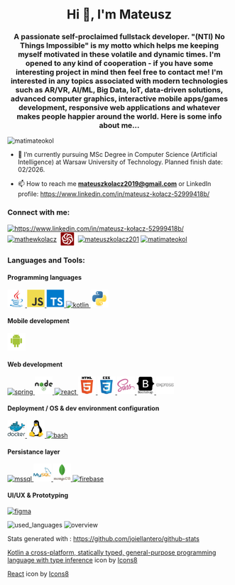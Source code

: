 <h1 align="center">Hi 👋, I'm Mateusz</h1>
<h3 align="center">A passionate self-proclaimed fullstack developer. "(NTI) No Things Impossible" is my motto which helps me keeping myself motivated in these volatile and dynamic times. I'm opened to any kind of cooperation - if you have some interesting project in mind then feel free to contact me! I'm interested in any topics associated with modern technologies such as AR/VR, AI/ML, Big Data, IoT, data-driven solutions, advanced computer graphics, interactive mobile apps/games development, responsive web applications and whatever makes people happier around the world. Here is some info about me...</h3>

<p align="left"> <img src="https://komarev.com/ghpvc/?username=matimateokol&label=Profile%20views&color=0e75b6&style=flat" alt="matimateokol" /> </p>

- 🌱 I’m currently pursuing MSc Degree in Computer Science (Artificial Intelligence) at Warsaw University of Technology. Planned finish date: 02/2026.

- 📫 How to reach me **mateuszkolacz2019@gmail.com** or LinkedIn profile: https://www.linkedin.com/in/mateusz-kołacz-52999418b/

<h3 align="left">Connect with me:</h3>
<p align="left">
<a href="https://linkedin.com/in/https://www.linkedin.com/in/mateusz-kołacz-52999418b/" target="blank"><img align="center" src="https://raw.githubusercontent.com/rahuldkjain/github-profile-readme-generator/master/src/images/icons/Social/linked-in-alt.svg" alt="https://www.linkedin.com/in/mateusz-kołacz-52999418b/" height="30" width="40" /></a>
<a href="https://kaggle.com/mathewkolacz" target="blank"><img align="center" src="https://raw.githubusercontent.com/rahuldkjain/github-profile-readme-generator/master/src/images/icons/Social/kaggle.svg" alt="mathewkolacz" height="30" width="40" /></a>
<a href="https://www.codewars.com/users/Matimateokol" target="blank"><img align="center" src="https://raw.githubusercontent.com/Matimateokol/Matimateokol/master/icons/codewars.svg" alt="Matimateokol_codewars" height="30" width="40" /></a>
<a href="https://www.hackerrank.com/mateuszkolacz201" target="blank"><img align="center" src="https://raw.githubusercontent.com/rahuldkjain/github-profile-readme-generator/master/src/images/icons/Social/hackerrank.svg" alt="mateuszkolacz201" height="30" width="40" /></a>
<a href="https://www.leetcode.com/matimateokol" target="blank"><img align="center" src="https://raw.githubusercontent.com/rahuldkjain/github-profile-readme-generator/master/src/images/icons/Social/leet-code.svg" alt="matimateokol" height="30" width="40" /></a>
</p>

<h3 align="left">Languages and Tools:</h3>
<p align="left">
  <h4>Programming languages</h4>
    <a href="https://www.java.com" target="_blank" rel="noreferrer"> <img src="https://raw.githubusercontent.com/devicons/devicon/master/icons/java/java-original.svg" alt="java" width="40" height="40"/> </a> 
    <a href="https://developer.mozilla.org/en-US/docs/Web/JavaScript" target="_blank" rel="noreferrer"> <img src="https://raw.githubusercontent.com/devicons/devicon/master/icons/javascript/javascript-original.svg" alt="javascript" width="40" height="40"/> </a>
    <a href="https://www.typescriptlang.org" target="_blank" rel="noreferrer"> <img src="https://raw.githubusercontent.com/devicons/devicon/master/icons/typescript/typescript-original.svg" alt="typescript" width="40" height="40"/> </a>  
    <a href="https://kotlinlang.org" rel="noreferrer"> <img src="https://img.icons8.com/external-tal-revivo-shadow-tal-revivo/24/external-kotlin-a-cross-platform-statically-typed-general-purpose-programming-language-with-type-inference-logo-shadow-tal-revivo.png" alt="kotlin" width="40" height="40" /> </a>
    <a href="https://www.python.org" target="_blank" rel="noreferrer"> <img src="https://raw.githubusercontent.com/devicons/devicon/master/icons/python/python-original.svg" alt="python" width="40" height="40"/> </a> 
  <h4>Mobile development</h4>
    <a href="https://developer.android.com" target="_blank" rel="noreferrer"> <img src="https://raw.githubusercontent.com/devicons/devicon/master/icons/android/android-original-wordmark.svg" alt="android" width="40" height="40"/> </a>
  <h4>Web development</h4>
    <a href="https://spring.io/" target="_blank" rel="noreferrer"> <img src="https://www.vectorlogo.zone/logos/springio/springio-icon.svg" alt="spring" width="40" height="40"/> 
    <a href="https://nodejs.org" target="_blank" rel="noreferrer"> <img src="https://raw.githubusercontent.com/devicons/devicon/master/icons/nodejs/nodejs-original-wordmark.svg" alt="nodejs" width="40" height="40"/> </a> 
    <a href="https://react.dev" target="_blank" rel="noreferrer"> <img src="https://img.icons8.com/officel/40/react.png" alt="react" width="40" height="40"/> </a> 
    <a href="https://www.w3.org/html/" target="_blank" rel="noreferrer"> <img src="https://raw.githubusercontent.com/devicons/devicon/master/icons/html5/html5-original-wordmark.svg" alt="html5" width="40" height="40"/> </a> 
    <a href="https://www.w3schools.com/cs/" target="_blank" rel="noreferrer"> <img src="https://raw.githubusercontent.com/devicons/devicon/master/icons/css3/css3-original-wordmark.svg" alt="css3" width="40" height="40"/> </a> 
    <a href="https://sass-lang.com" target="_blank" rel="noreferrer"> <img src="https://raw.githubusercontent.com/devicons/devicon/master/icons/sass/sass-original.svg" alt="sass" width="40" height="40"/> </a> 
    <a href="https://getbootstrap.com" target="_blank" rel="noreferrer"> <img src="https://raw.githubusercontent.com/devicons/devicon/master/icons/bootstrap/bootstrap-plain-wordmark.svg" alt="bootstrap" width="40" height="40"/> </a> 
    <a href="https://expressjs.com" target="_blank" rel="noreferrer"> <img src="https://raw.githubusercontent.com/devicons/devicon/master/icons/express/express-original-wordmark.svg" alt="express" width="40" height="40"/> </a> 
  <h4>Deployment / OS & dev environment configuration</h4>
    <a href="https://www.docker.com/" target="_blank" rel="noreferrer"> <img src="https://raw.githubusercontent.com/devicons/devicon/master/icons/docker/docker-original-wordmark.svg" alt="docker" width="40" height="40"/> </a> 
    <a href="https://www.linux.org/" target="_blank" rel="noreferrer"> <img src="https://raw.githubusercontent.com/devicons/devicon/master/icons/linux/linux-original.svg" alt="linux" width="40" height="40"/> </a> 
    <a href="https://www.gnu.org/software/bash/" target="_blank" rel="noreferrer"> <img src="https://www.vectorlogo.zone/logos/gnu_bash/gnu_bash-icon.svg" alt="bash" width="40" height="40"/> </a>
  <h4>Persistance layer</h4>
    <a href="https://www.microsoft.com/en-us/sql-server" target="_blank" rel="noreferrer"> <img src="https://www.svgrepo.com/show/303229/microsoft-sql-server-logo.svg" alt="mssql" width="40" height="40"/> </a> 
    <a href="https://www.mysql.com/" target="_blank" rel="noreferrer"> <img src="https://raw.githubusercontent.com/devicons/devicon/master/icons/mysql/mysql-original-wordmark.svg" alt="mysql" width="40" height="40"/> </a> 
    <a href="https://www.mongodb.com/" target="_blank" rel="noreferrer"> <img src="https://raw.githubusercontent.com/devicons/devicon/master/icons/mongodb/mongodb-original-wordmark.svg" alt="mongodb" width="40" height="40"/> </a> 
    <a href="https://firebase.google.com/" target="_blank" rel="noreferrer"> <img src="https://www.vectorlogo.zone/logos/firebase/firebase-icon.svg" alt="firebase" width="40" height="40"/> </a>
  <h4>UI/UX & Prototyping</h4>
    <a href="https://www.figma.com/" target="_blank" rel="noreferrer"> <img src="https://www.vectorlogo.zone/logos/figma/figma-icon.svg" alt="figma" width="40" height="40"/> </a> 
</p>

![used_languages](https://github.com/Matimateokol/github-stats-generator/blob/master/generated/languages.svg)
![overview](https://github.com/Matimateokol/github-stats-generator/blob/master/generated/overview.svg)

Stats generated with : https://github.com/joiellantero/github-stats

<a  href="https://icons8.com/icon/bGD8ChgdMIJV/kotlin-a-cross-platform,-statically-typed,-general-purpose-programming-language-with-type-inference">Kotlin a cross-platform, statically typed, general-purpose programming language with type inference</a> icon by <a href="https://icons8.com">Icons8</a>

<a  href="https://icons8.com/icon/wPohyHO_qO1a/react">React</a> icon by <a href="https://icons8.com">Icons8</a>
